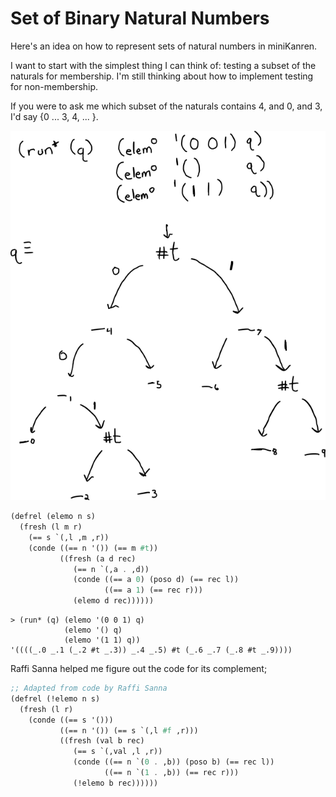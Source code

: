 # Set of Binary Natural Numbers

Here's an idea on how to represent sets of natural numbers in miniKanren.

I want to start with the simplest thing I can think of: testing a subset of the naturals for membership. I'm still thinking about how to implement testing for non-membership.

If you were to ask me which subset of the naturals contains 4, and 0, and 3, I'd say {0 ... 3, 4, ... }.

![Picture](img-relational-natset.png)

```scheme
(defrel (elemo n s)
  (fresh (l m r)
    (== s `(,l ,m ,r))
    (conde ((== n '()) (== m #t))
           ((fresh (a d rec)
              (== n `(,a . ,d))
              (conde ((== a 0) (poso d) (== rec l))
                     ((== a 1) (== rec r)))
              (elemo d rec))))))
```

```
> (run* (q) (elemo '(0 0 1) q)
            (elemo '() q)
            (elemo '(1 1) q))
'((((_.0 _.1 (_.2 #t _.3)) _.4 _.5) #t (_.6 _.7 (_.8 #t _.9))))
``` 

Raffi Sanna helped me figure out the code for its complement;

```scheme
;; Adapted from code by Raffi Sanna
(defrel (!elemo n s)
  (fresh (l r)
    (conde ((== s '()))
           ((== n '()) (== s `(,l #f ,r)))
           ((fresh (val b rec)
              (== s `(,val ,l ,r))
              (conde ((== n `(0 . ,b)) (poso b) (== rec l))
                     ((== n `(1 . ,b)) (== rec r)))
              (!elemo b rec))))))
```
